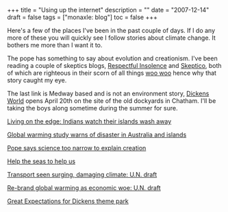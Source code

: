 +++
title = "Using up the internet"
description = ""
date = "2007-12-14"
draft = false
tags = ["monaxle: blog"]
toc = false
+++

Here's a few of the places I've been in the past couple of days. If I do any more of these you will quickly see I follow stories about climate change. It bothers me more than I want it to.

The pope has something to say about evolution and creationism. I've been reading a couple of skeptics blogs, [Respectful Insolence](https://www.respectfulinsolence.com/) and [Skeptico](https://skeptiko.com/), both of which are righteous in their scorn of all things [woo woo](https://culturacolectiva.com/en/lifestyle/woo-woo-what-does-it-mean/) hence why that story caught my eye.

The last link is Medway based and is not an environment story, [Dickens World](http://www.dickensworld.co.uk/) opens April 20th on the site of the old dockyards in Chatham. I'll be taking the boys along sometime during the summer for sure.

[Living on the edge: Indians watch their islands wash away](https://www.nytimes.com/2007/04/10/world/asia/10iht-india.3.5214593.html)

[Global warming study warns of disaster in Australia and islands](https://www.nytimes.com/2007/04/10/health/10iht-climate.1.5212098.html)

[Pope says science too narrow to explain creation](https://www.reuters.com/article/lifestyle/science/pope-says-science-too-narrow-to-explain-creation-idUSL10150811/)

[Help the seas to help us](http://www.iht.com/articles/2007/04/11/opinion/edlopouk.php)

[Transport seen surging, damaging climate: U.N. draft](https://www.reuters.com/article/economy/transport-seen-surging-damaging-climate-un-draft-idUSL12321626/)

[Re-brand global warming as economic woe: U.N. draft](https://www.reuters.com/article/business/environment/re-brand-global-warming-as-economic-woe-un-draft-idUSL12188607/)

[Great Expectations for Dickens theme park](https://www.reuters.com/article/lifestyle/great-expectations-for-dickens-theme-park-idUSL12330585/)